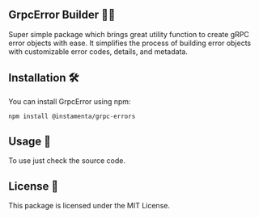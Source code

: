 ## GrpcError Builder 👷‍♂️

Super simple package which brings great utility function to create gRPC error objects with ease.
It simplifies the process of building error objects with customizable error codes, details, and metadata.

## Installation 🛠️

You can install GrpcError using npm:

```bash
npm install @instamenta/grpc-errors
```

## Usage 🚀

To use just check the source code.

## License 📜

This package is licensed under the MIT License.

